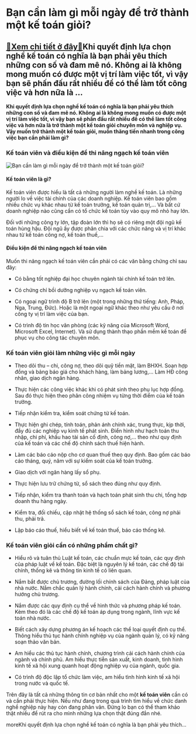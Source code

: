 Bạn cần làm gì mỗi ngày để trở thành một kế toán giỏi?
======================================================

[:gift:Xem chi tiết ở đây:gift:](https://hddtvn.com/ban-can-lam-gi-moi-ngay-de-tro-thanh-mot-ke-toan-gioi/)Khi quyết định lựa chọn nghề kế toán có nghĩa là bạn phải yêu thích những con số và đam mê nó. Không ai là không mong muốn có được một vị trí làm việc tốt, vì vậy bạn sẽ phấn đấu rất nhiều để có thể làm tốt công việc và hơn nữa là …
----------------------------------------------------------------------------------------------------------------------------------------------------------------------------------------------------------------------------------------

**Khi quyết định lựa chọn nghề kế toán có nghĩa là bạn phải yêu thích những con số và đam mê nó. Không ai là không mong muốn có được một vị trí làm việc tốt, vì vậy bạn sẽ phấn đấu rất nhiều để có thể làm tốt công việc và hơn nữa là trở thành một kế toán giỏi chuyên môn và nghiệp vụ. Vậy muốn trở thành một kế toán giỏi, muốn thăng tiến nhanh trong công việc bạn cần phải làm gì?**


### Kế toán viên và điều kiện để thi nâng ngạch kế toán viên


![Bạn cần làm gì mỗi ngày để trở thành một kế toán giỏi?](https://hddtvn.com/wp-content/uploads/2021/01/Ban-mo-ta-cong-viec-va-muc-luong-nhan-vien-ke-toan-tong-hop-trong-doanh-nghiep-01.png "Bạn cần làm gì mỗi ngày để trở thành một kế toán giỏi?")


#### Kế toán viên là gì?


Kế toán viên được hiểu là tất cả những người làm nghề kế toán. Là những người lo về việc tài chính của các doanh nghiệp. Kế toán viên bao gồm nhiều chức vụ khác nhau từ kế toán trưởng, kế toán quản trị,… Và bất cứ doanh nghiệp nào cũng cần có tổ chức kế toán tùy vào quy mô nhỏ hay lớn.


Đối với những công ty lớn, tập đoàn lớn thì họ sẽ có riêng một đội ngũ kế toán hùng hậu. Đội ngũ ấy được phân chia với các chức năng và vị trí khác nhau từ kế toán công nợ, kế toán thuế,…


#### Điều kiện để thi nâng ngạch kế toán viên


Muốn thi nâng ngạch kế toán viên cần phải có các văn bằng chứng chỉ sau đây:




* Có bằng tốt nghiệp đại học chuyên ngành tài chính kế toán trở lên.

* Có chứng chỉ bồi dưỡng nghiệp vụ ngạch kế toán viên.

* Có ngoại ngữ trình độ B trở lên (một trong những thứ tiếng: Anh, Pháp, Nga, Trung, Đức). Hoặc là một ngoại ngữ khác theo như yêu cầu ở nơi công ty vị trí làm việc của bạn.

* Có trình độ tin học văn phòng (các kỹ năng của Microsoft Word, Microsoft Excel, Internet). Và sử dụng thành thạo phần mềm kế toán để phục vụ cho công tác chuyên môn.



### Kế toán viên giỏi làm những việc gì mỗi ngày




* Theo dõi thu – chi, công nợ, theo dõi quỹ tiền mặt, làm BHXH. Soạn hợp đồng và bảng báo giá cho khách hàng, làm bảng lương,… Làm HĐ công nhân, giao dịch ngân hàng.

* Thực hiện các công việc khác khi có phát sinh theo phụ lục hợp đồng. Sau đó thực hiện theo phân công nhiệm vụ từng thời điểm của kế toán trưởng.

* Tiếp nhận kiểm tra, kiểm soát chứng từ kế toán.

* Thực hiện ghi chép, tính toán, phản ánh chính xác, trung thực, kịp thời, đầy đủ các nghiệp vụ kinh tế phát sinh. Điển hình như hạch toán thu nhập, chi phí, khấu hao tài sản cố định, công nợ,… theo như quy định của kế toán và các chế độ chính sách thuế hiện hành.

* Làm các báo cáo nộp cho cơ quan thuế theo quy định. Bao gồm các báo cáo tháng, quý, năm với sự kiểm soát của kế toán trưởng.

* Giao dịch với ngân hàng lấy sổ phụ.

* Thực hiện lưu trữ chứng từ, sổ sách theo đúng như quy định.

* Tiếp nhận, kiểm tra thanh toán và hạch toán phát sinh thu chi, tổng hợp doanh thu hàng ngày.

* Kiểm tra, đối chiếu, cập nhật hệ thống sổ sách kế toán, công nợ phải thu, phải trả.

* Lập báo cáo thuế, hiểu biết về kế toán thuế, báo cáo thống kê.



### Kế toán viên giỏi cần có những phẩm chất gì?




* Hiểu rõ và tuân thủ Luật kế toán, các chuẩn mực kế toán, các quy định của pháp luật về kế toán. Đặc biệt là nguyên lý kế toán, các chế độ tài chính, thống kê và thông tin kinh tế có liên quan.

* Nắm bắt được chủ trương, đường lối chính sách của Đảng, pháp luật của nhà nước. Nắm chắc quản lý hành chính, cải cách hành chính và phương hướng chủ trương.

* Nắm được các quy định cụ thể về hình thức và phương pháp kế toán. Kèm theo đó là các chế độ kế toán áp dụng trong ngành, lĩnh vực kế toán nhà nước.

* Biết cách xây dựng phương án kế hoạch các thể loại quyết định cụ thể. Thông hiểu thủ tục hành chính nghiệp vụ của ngành quản lý, có kỹ năng soạn thảo văn bản.

* Am hiểu các thủ tục hành chính, chương trình cải cách hành chính của ngành và chính phủ. Am hiểu thực tiễn sản xuất, kinh doanh, tình hình kinh tế xã hội xung quanh hoạt động nghiệp vụ của ngành, quốc gia.

* Có trình độ độc lập tổ chức làm việc, am hiểu tình hình kinh tế xã hội trong nước và quốc tế.



Trên đây là tất cả những thông tin cơ bản nhất cho một **kế toán viên** cần có và cần phải thực hiện. Nếu như đang trong quá trình tìm hiểu về chức danh nghề nghiệp này hay còn đang phân vân. Đừng lo bạn có thể tham khảo thật nhiều để rút ra cho mình những lựa chọn thật đúng đắn nhé.


moreKhi quyết định lựa chọn nghề kế toán có nghĩa là bạn phải yêu thích…

